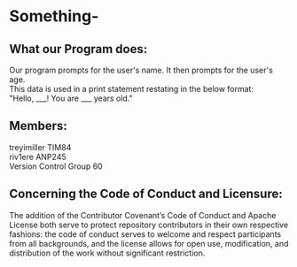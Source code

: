 # Something-

## What our Program does:
Our program prompts for the user's name. It then prompts for the user's age.  
This data is used in a print statement restating in the below format:  
"Hello, ___! You are ___ years old."

## Members:
treyimiller     TIM84  
riv1ere         ANP245 
<br />
Version Control Group 60

## Concerning the Code of Conduct and Licensure: 
The addition of the Contributor Covenant’s Code of Conduct and Apache License both serve to protect repository contributors in their own respective fashions: the code of conduct serves to welcome and respect participants from all backgrounds, and the license allows for open use, modification, and distribution of the work without significant restriction.